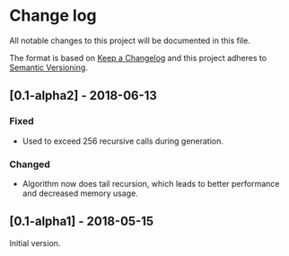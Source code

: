 # Change log
All notable changes to this project will be documented in this file.

The format is based on [Keep a Changelog](http://keepachangelog.com/)
and this project adheres to [Semantic Versioning](http://semver.org/).

## [0.1-alpha2] - 2018-06-13
### Fixed
- Used to exceed 256 recursive calls during generation.

### Changed
- Algorithm now does tail recursion, which leads to better performance and decreased memory usage.

## [0.1-alpha1] - 2018-05-15
Initial version.
